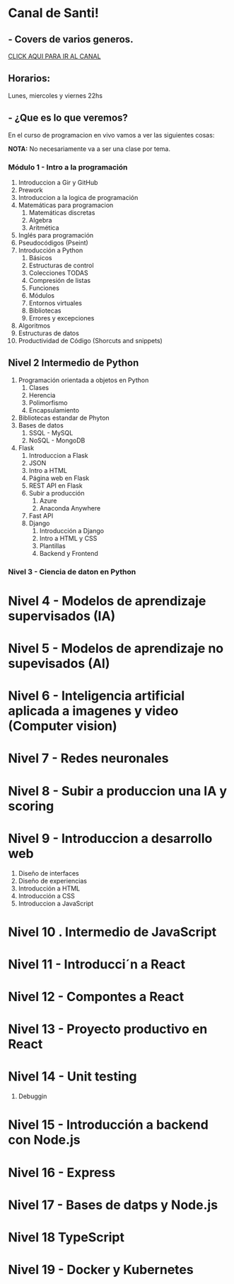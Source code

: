 # Canal de Santi! 
## - Covers de varios generos.

[CLICK AQUI PARA IR AL CANAL](https://www.youtube.com/channel/UCykAD0WWJoPoIPo6vQBTnSQ)

## Horarios:
Lunes, miercoles y viernes 22hs 


## - ¿Que es lo que veremos?

En el curso de programacion en vivo vamos a ver las siguientes cosas: 

**NOTA:** No necesariamente va a ser una clase por tema.

### Módulo 1 - Intro a la programación 
1. Introduccion a Gir y GitHub
2. Prework
3. Introduccion a la logica de programación
4. Matemáticas para programacion
   1. Matemáticas discretas
   2. Algebra
   3. Aritmética
5. Inglés para programación
6. Pseudocódigos (Pseint)
7. Introducción a Python 
   1. Básicos
   2. Estructuras de control
   3. Colecciones TODAS
   4. Compresión de listas
   5. Funciones
   6. Módulos
   7. Entornos virtuales
   8. Bibliotecas
   9. Errores y excepciones  
8. Algoritmos
9. Estructuras de datos 
10. Productividad de Código (Shorcuts and snippets)

## Nivel 2 Intermedio de Python
1. Programación orientada a objetos en Python 
   1. Clases
   2. Herencia
   3. Polimorfismo
   4. Encapsulamiento
2. Bibliotecas estandar de Phyton
3. Bases de datos
   1. SSQL - MySQL
   2. NoSQL - MongoDB
4. Flask
   1. Introduccion a Flask
   2. JSON
   3. Intro a HTML
   3. Página web en Flask
   4. REST API en Flask
   5. Subir a producción
      1. Azure
      2. Anaconda Anywhere
   6. Fast API
   7. Django
      1. Introducción a Django
      2. Intro a HTML y CSS
      2. Plantillas
      3. Backend y Frontend

### Nivel 3 - Ciencia de daton en Python

# Nivel 4 - Modelos de aprendizaje supervisados (IA)

# Nivel 5 - Modelos de aprendizaje no supevisados (AI) 

# Nivel 6 - Inteligencia artificial aplicada a imagenes y video (Computer vision)

# Nivel 7 - Redes neuronales

# Nivel 8 - Subir a produccion una IA y scoring

# Nivel 9 - Introduccion a desarrollo web

1. Diseño de interfaces 
2. Diseño de experiencias 
1. Introducción a HTML
2. Introducción a CSS
3. Introduccion a JavaScript

# Nivel 10 . Intermedio de JavaScript

# Nivel 11 - Introducci´n a React

# Nivel 12 - Compontes a React

# Nivel 13 - Proyecto productivo en React 

# Nivel 14 - Unit testing
  1. Debuggin

# Nivel 15 - Introducción a backend con Node.js

# Nivel 16 - Express

# Nivel 17 - Bases de datps y Node.js

# Nivel 18 TypeScript

# Nivel 19 - Docker y Kubernetes 
